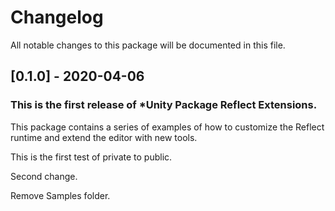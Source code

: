 # Changelog
All notable changes to this package will be documented in this file.

## [0.1.0] - 2020-04-06

### This is the first release of *Unity Package Reflect Extensions.

This package contains a series of examples of how to customize the Reflect runtime and extend the editor with new tools.

This is the first test of private to public.

Second change.

Remove Samples folder.
